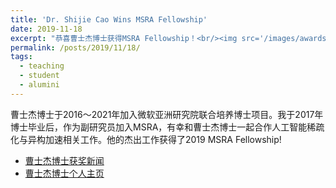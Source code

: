 ```yaml
---
title: 'Dr. Shijie Cao Wins MSRA Fellowship'
date: 2019-11-18
excerpt: "恭喜曹士杰博士获得MSRA Fellowship！<br/><img src='/images/awards/shijie-short.jpg'>"
permalink: /posts/2019/11/18/
tags:
  - teaching
  - student
  - alumini
---
```


曹士杰博士于2016～2021年加入微软亚洲研究院联合培养博士项目。我于2017年博士毕业后，作为副研究员加入MSRA，有幸和曹士杰博士一起合作人工智能稀疏化与异构加速相关工作。他的杰出工作获得了2019 MSRA Fellowship!
- [曹士杰博士获奖新闻](http://cs.hit.edu.cn/2019/1118/c11270a232986/pagem.htm)
- [曹士杰博士个人主页](https://www.microsoft.com/en-us/research/people/shijiecao/)